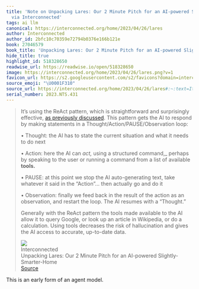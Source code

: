 ```yaml
---
title: 'Note on Unpacking Lares: Our 2 Minute Pitch for an AI-powered Slightly-Smarter-Home
  via Interconnected'
tags: ai llm
canonical: https://interconnected.org/home/2023/04/26/lares
author: Interconnected
author_id: 2bfc10c70359e72794b0376e166b121e
book: 27046579
book_title: 'Unpacking Lares: Our 2 Minute Pitch for an AI-powered Slightly-Smarter-Home'
hide_title: true
highlight_id: 518328650
readwise_url: https://readwise.io/open/518328650
image: https://interconnected.org/home/2023/04/26/lares.png?v=1
favicon_url: https://s2.googleusercontent.com/s2/favicons?domain=interconnected.org
source_emoji: "\U0001F310"
source_url: https://interconnected.org/home/2023/04/26/lares#:~:text=It%E2%80%99s%20using%20the,accurate%2C%20up-to-date%20data.
serial_number: 2023.NTS.431
---
```

> It’s using the ReAct pattern, which is straightforward and surprisingly effective, [as previously discussed](https://interconnected.org/home/2023/03/16/singularity). This pattern gets the AI to respond by making statements in a Thought/Action/PAUSE/Observation loop:
> 
> • Thought: the AI has to state the current situation and what it needs to do next
> 
> • Action: here the AI can *act,* using a structured command,_ perhaps by speaking to the user or running a command from a list of available **tools.**
> 
> • PAUSE: at this point we stop the AI auto-generating text, take whatever it said in the “Action”… then actually go and do it
> 
> • Observation: finally we feed back in the result of the action as an observation, and restart the loop. The AI resumes with a “Thought.”
> 
> Generally with the ReAct pattern the tools made available to the AI allow it to query Google, or look up an article in Wikipedia, or do a calculation. Using tools decreases the risk of hallucination and gives the AI access to accurate, up-to-date data.
> <div class="quoteback-footer"><div class="quoteback-avatar"><img class="mini-favicon" src="https://s2.googleusercontent.com/s2/favicons?domain=interconnected.org"></div><div class="quoteback-metadata"><div class="metadata-inner"><span style="display:none">FROM:</span><div aria-label="Interconnected" class="quoteback-author"> Interconnected</div><div aria-label="Unpacking Lares: Our 2 Minute Pitch for an AI-powered Slightly-Smarter-Home" class="quoteback-title"> Unpacking Lares: Our 2 Minute Pitch for an AI-powered Slightly-Smarter-Home</div></div></div><div class="quoteback-backlink"><a target="_blank" aria-label="go to the full text of this quotation" rel="noopener" href="https://interconnected.org/home/2023/04/26/lares#:~:text=It%E2%80%99s%20using%20the,accurate%2C%20up-to-date%20data." class="quoteback-arrow"> Source</a></div></div>

This is an early form of an agent model.